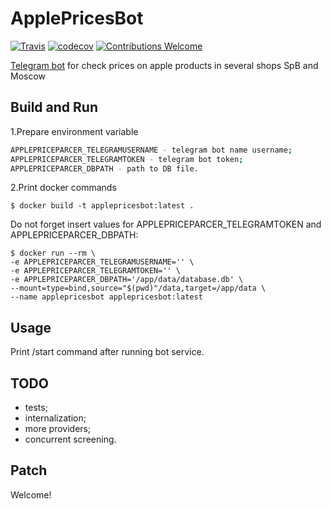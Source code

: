 # ApplePricesBot #

[![Travis](https://travis-ci.org/proshik/applepricesbot.svg?branch=master)](https://travis-ci.org/proshik/ajpriceparcer.svg?branch=master)
[![codecov](https://codecov.io/gh/proshik/applepricesbot/branch/master/graph/badge.svg)](https://codecov.io/gh/proshik/applepricesbot)
[![Contributions Welcome](https://img.shields.io/badge/contributions-welcome-brightgreen.svg?style=flat)](https://github.com/proshik/applepricesbot/issues)

[Telegram bot](https://t.me/ApplePrices_bot) for check prices on apple products in several shops SpB and Moscow

## Build and Run ##

1.Prepare environment variable

```bash
APPLEPRICEPARCER_TELEGRAMUSERNAME - telegram bot name username;
APPLEPRICEPARCER_TELEGRAMTOKEN - telegram bot token;
APPLEPRICEPARCER_DBPATH - path to DB file.
```

2.Print docker commands

```docker
$ docker build -t applepricesbot:latest .
```

Do not forget insert values for APPLEPRICEPARCER_TELEGRAMTOKEN and APPLEPRICEPARCER_DBPATH:

```docker
$ docker run --rm \
-e APPLEPRICEPARCER_TELEGRAMUSERNAME='' \
-e APPLEPRICEPARCER_TELEGRAMTOKEN='' \
-e APPLEPRICEPARCER_DBPATH='/app/data/database.db' \
--mount=type=bind,source="$(pwd)"/data,target=/app/data \
--name applepricesbot applepricesbot:latest
```

## Usage

Print /start command after running bot service.

## TODO

- tests;
- internalization;
- more providers;
- concurrent screening.

## Patch 

Welcome!
